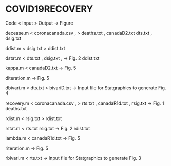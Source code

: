 # COVID19RECOVERY


Code        <        Input            >           Output      ->                  Figure

decease.m    <       coronacanada.csv ,  >       deaths.txt ,
                    canadaD2.txt                dts.txt ,
                                                dsig.txt
                                                
ddist.m       <      dsig.txt            >        ddist.txt

dstat.m       <     dts.txt ,
                    dsig.txt ,                                         ->        Fig. 2
                    ddist.txt
                    
kappa.m       <      canadaD2.txt                                      ->        Fig. 5

diteration.m                                                           ->       Fig. 5

dbivari.m     <      dts.txt              >       bivariD.txt          ->         Input file for Statgraphics
                                                                              to generate Fig. 4
                                                                              
recovery.m    <      coronacanada.csv ,    >       rts.txt ,
                    canadaR1d.txt ,              rsig.txt              ->        Fig. 1
                    deaths.txt
                    
rdist.m       <      rsig.txt             >       rdist.txt

rstat.m       <      rts.txt
                    rsig.txt                                          ->        Fig. 2
                    rdist.txt
                    
lambda.m      <      canadaR1d.txt                                    ->         Fig. 5

riteration.m                                                         ->         Fig. 5

rbivari.m      <     rts.txt                                         ->          Input file for Statgraphics
                                                                              to generate Fig. 3
                    
                                                
                                                
